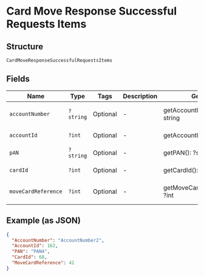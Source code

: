 
# Card Move Response Successful Requests Items

## Structure

`CardMoveResponseSuccessfulRequestsItems`

## Fields

| Name | Type | Tags | Description | Getter | Setter |
|  --- | --- | --- | --- | --- | --- |
| `accountNumber` | `?string` | Optional | - | getAccountNumber(): ?string | setAccountNumber(?string accountNumber): void |
| `accountId` | `?int` | Optional | - | getAccountId(): ?int | setAccountId(?int accountId): void |
| `pAN` | `?string` | Optional | - | getPAN(): ?string | setPAN(?string pAN): void |
| `cardId` | `?int` | Optional | - | getCardId(): ?int | setCardId(?int cardId): void |
| `moveCardReference` | `?int` | Optional | - | getMoveCardReference(): ?int | setMoveCardReference(?int moveCardReference): void |

## Example (as JSON)

```json
{
  "AccountNumber": "AccountNumber2",
  "AccountId": 162,
  "PAN": "PAN4",
  "CardId": 68,
  "MoveCardReference": 42
}
```

